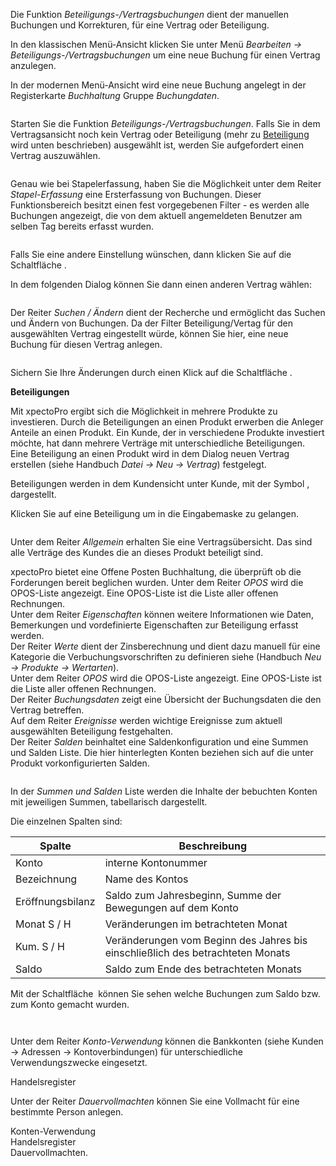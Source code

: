 <!DOCTYPE html>
<html>
<head>
<meta charset="utf-8">
<meta name="viewport" content="width=device-width, initial-scale=1.0">
<title>912_Beteiligungs_Vertragsbuchungen.md</title>
<link rel="stylesheet" href="https://stackedit.io/res-min/themes/base.css" />
<script type="text/javascript" src="https://cdn.mathjax.org/mathjax/latest/MathJax.js?config=TeX-AMS_HTML"></script>
</head>
<body><div class="container"><p>Die Funktion <em>Beteiligungs-/Vertragsbuchungen</em> dient der manuellen Buchungen und Korrekturen, für eine Vertrag oder Beteiligung.</p>

<p>In den klassischen Menü-Ansicht klicken Sie unter Menü <em>Bearbeiten → Beteiligungs-/Vertragsbuchungen</em> um eine neue Buchung für einen Vertrag anzulegen.</p>

<p>In der modernen Menü-Ansicht wird eine neue Buchung angelegt in der Registerkarte <em>Buchhaltung</em> Gruppe <em>Buchungdaten</em>.</p>

<p><img src="http://xpecto.github.io/docs/img/img_1461686191068.png" alt="" title=""></p>

<p>Starten Sie die Funktion <em>Beteiligungs-/Vertragsbuchungen</em>. Falls Sie in dem Vertragsansicht noch kein Vertrag oder Beteiligung (mehr zu <a href="#id3">Beteiligung</a> wird unten beschrieben) ausgewählt ist, werden Sie aufgefordert einen Vertrag auszuwählen.</p>

<p><img src="http://xpecto.github.io/docs/img/img_1439988459598.png" alt="" title=""></p>

<p>Genau wie bei Stapelerfassung, haben Sie die Möglichkeit unter dem Reiter <em>Stapel-Erfassung</em> eine Ersterfassung von Buchungen. Dieser Funktionsbereich besitzt einen fest vorgegebenen Filter - es werden alle Buchungen angezeigt, die von dem aktuell angemeldeten Benutzer am selben Tag bereits erfasst wurden.</p>

<p><img src="http://xpecto.github.io/docs/img/img_1461686685179.png" alt="" title=""></p>

<p>Falls Sie eine andere Einstellung wünschen, dann klicken Sie auf die Schaltfläche <img src="http://xpecto.github.io/docs/img/img_1439992255614.png" alt="" title="">.</p>

<p>In dem folgenden Dialog können Sie dann einen anderen Vertrag wählen:</p>

<p><img src="http://xpecto.github.io/docs/img/img_1461686722405.png" alt="" title=""></p>

<p>Der Reiter <em>Suchen / Ändern</em> dient der Recherche und ermöglicht das Suchen und Ändern von Buchungen. Da der Filter Beteiligung/Vertag für den ausgewählten Vertrag eingestellt würde, können Sie hier, eine neue Buchung für diesen Vertrag anlegen. </p>

<p><img src="http://xpecto.github.io/docs/img/img_1461687440018.png" alt="" title=""></p>

<p>Sichern Sie Ihre Änderungen durch einen Klick auf die Schaltfläche <img src="http://xpecto.github.io/docs/img/img_1439804594653.png" alt="" title="">. </p>

<p><a id="id3"><strong>Beteiligungen</strong></a></p>

<p>Mit xpectoPro ergibt sich die Möglichkeit in mehrere Produkte zu investieren. Durch die Beteiligungen an einen Produkt erwerben die Anleger Anteile an einen Produkt. Ein Kunde, der in verschiedene Produkte investiert möchte, hat dann mehrere Verträge mit unterschiedliche Beteiligungen.  <br>
Eine Beteiligung an einen Produkt wird in dem Dialog neuen Vertrag erstellen (siehe Handbuch <em>Datei → Neu → Vertrag</em>) festgelegt.</p>

<p>Beteiligungen werden in dem Kundensicht unter Kunde, mit der Symbol <img src="http://xpecto.github.io/docs/img/img_1461687665304.png" alt="" title="">, dargestellt.  </p>

<p>Klicken Sie auf eine Beteiligung um in die Eingabemaske zu gelangen.</p>

<p><img src="http://xpecto.github.io/docs/img/img_1461687574081.png" alt="" title=""></p>

<p>Unter dem Reiter <em>Allgemein</em> erhalten Sie eine Vertragsübersicht. Das sind alle Verträge des Kundes die an dieses Produkt beteiligt sind.</p>

<p>xpectoPro bietet eine Offene Posten Buchhaltung, die überprüft ob die Forderungen bereit beglichen wurden. Unter dem Reiter <em>OPOS</em> wird die OPOS-Liste angezeigt. Eine OPOS-Liste ist die Liste aller offenen Rechnungen.  <br>
Unter dem Reiter <em>Eigenschaften</em> können weitere Informationen wie Daten, Bemerkungen und vordefinierte Eigenschaften zur Beteiligung erfasst werden. <br>
 Der Reiter <em>Werte</em> dient der Zinsberechnung und dient dazu manuell für eine Kategorie die Verbuchungsvorschriften zu definieren siehe (Handbuch <em>Neu → Produkte → Wertarten</em>). <br>
 Unter dem Reiter <em>OPOS</em> wird die OPOS-Liste angezeigt. Eine OPOS-Liste ist die Liste aller offenen Rechnungen. <br>
Der Reiter <em>Buchungsdaten</em> zeigt eine Übersicht der Buchungsdaten die den Vertrag betreffen. <br>
Auf dem Reiter <em>Ereignisse</em> werden wichtige Ereignisse zum aktuell ausgewählten Beteiligung festgehalten.  <br>
Der Reiter <em>Salden</em> beinhaltet eine Saldenkonfiguration und eine Summen und Salden Liste. Die hier hinterlegten Konten beziehen sich auf die unter Produkt vorkonfigurierten Salden.</p>

<p><img src="http://xpecto.github.io/docs/img/img_1461688325074.png" alt="" title=""></p>

<p>In der <em>Summen und Salden</em> Liste werden die Inhalte der bebuchten Konten mit jeweiligen Summen, tabellarisch dargestellt.</p>

<p>Die einzelnen Spalten sind:</p>

<table>
<thead>
<tr>
  <th>Spalte</th>
  <th>Beschreibung</th>
</tr>
</thead>
<tbody><tr>
  <td>Konto</td>
  <td>interne Kontonummer</td>
</tr>
<tr>
  <td>Bezeichnung</td>
  <td>Name des Kontos</td>
</tr>
<tr>
  <td>Eröffnungsbilanz</td>
  <td>Saldo zum Jahresbeginn, Summe der Bewegungen auf dem Konto</td>
</tr>
<tr>
  <td>Monat S / H</td>
  <td>Veränderungen im betrachteten Monat</td>
</tr>
<tr>
  <td>Kum. S / H</td>
  <td>Veränderungen vom Beginn des Jahres bis einschließlich des betrachteten Monats</td>
</tr>
<tr>
  <td>Saldo</td>
  <td>Saldo zum Ende des betrachteten Monats</td>
</tr>
</tbody></table>


<p>Mit der Schaltfläche <img src="http://xpecto.github.io/docs/img/img_1461688384792.png" alt="" title=""> können Sie sehen welche Buchungen zum Saldo bzw. zum Konto gemacht wurden.</p>

<p><img src="http://xpecto.github.io/docs/img/img_1439905236293.png" alt="" title=""></p>

<p><img src="http://xpecto.github.io/docs/img/img_1439905104073.png" alt="" title=""></p>

<p>Unter dem Reiter <em>Konto-Verwendung</em> können die Bankkonten (siehe Kunden → Adressen → Kontoverbindungen) für unterschiedliche Verwendungszwecke eingesetzt.</p>

<p>Handelsregister</p>

<p>Unter der Reiter <em>Dauervollmachten</em> können Sie eine Vollmacht für eine bestimmte Person anlegen.</p>

<p>Konten-Verwendung  <br>
Handelsregister  <br>
Dauervollmachten.</p></div></body>
</html>